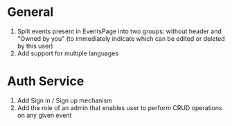 # General
1. Split events present in EventsPage into two groups: without header and "Owned by you" (to immediately indicate which can be edited or deleted by this user)
2. Add support for multiple languages

# Auth Service
1. Add Sign in / Sign up mechanism
2. Add the role of an admin that enables user to perform CRUD operations on any given event